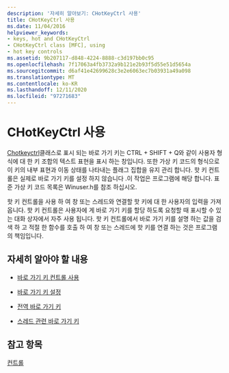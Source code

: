 ```yaml
---
description: '자세히 알아보기: CHotKeyCtrl 사용'
title: CHotKeyCtrl 사용
ms.date: 11/04/2016
helpviewer_keywords:
- keys, hot and CHotKeyCtrl
- CHotKeyCtrl class [MFC], using
- hot key controls
ms.assetid: 9b207117-d848-4224-8888-c3d197bb0c95
ms.openlocfilehash: 7f17063a4fb3732a9b121e2b93f5d55e51d5654a
ms.sourcegitcommit: d6af41e42699628c3e2e6063ec7b03931a49a098
ms.translationtype: MT
ms.contentlocale: ko-KR
ms.lasthandoff: 12/11/2020
ms.locfileid: "97271683"
---
```

# <a name="using-chotkeyctrl"></a>CHotKeyCtrl 사용

[Chotkeyctrl](../mfc/reference/chotkeyctrl-class.md)클래스로 표시 되는 바로 가기 키는 CTRL + SHIFT + Q와 같이 사용자 형식에 대 한 키 조합의 텍스트 표현을 표시 하는 창입니다. 또한 가상 키 코드의 형식으로이 키의 내부 표현과 이동 상태를 나타내는 플래그 집합을 유지 관리 합니다. 핫 키 컨트롤은 실제로 바로 가기 키를 설정 하지 않습니다 .이 작업은 프로그램에 해당 합니다. 표준 가상 키 코드 목록은 Winuser.h를 참조 하십시오.

핫 키 컨트롤을 사용 하 여 창 또는 스레드와 연결할 핫 키에 대 한 사용자의 입력을 가져옵니다. 핫 키 컨트롤은 사용자에 게 바로 가기 키를 할당 하도록 요청할 때 표시할 수 있는 대화 상자에서 자주 사용 됩니다. 핫 키 컨트롤에서 바로 가기 키를 설명 하는 값을 검색 하 고 적절 한 함수를 호출 하 여 창 또는 스레드에 핫 키를 연결 하는 것은 프로그램의 책임입니다.

## <a name="what-do-you-want-to-know-more-about"></a>자세히 알아야 할 내용

- [바로 가기 키 컨트롤 사용](../mfc/using-a-hot-key-control.md)

- [바로 가기 키 설정](../mfc/setting-a-hot-key.md)

- [전역 바로 가기 키](../mfc/global-hot-keys.md)

- [스레드 관련 바로 가기 키](../mfc/thread-specific-hot-keys.md)

## <a name="see-also"></a>참고 항목

[컨트롤](../mfc/controls-mfc.md)
